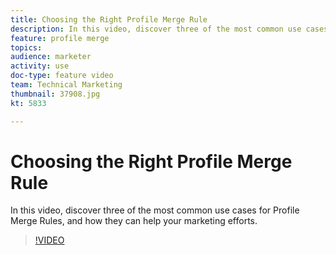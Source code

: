 ```yaml
---
title: Choosing the Right Profile Merge Rule
description: In this video, discover three of the most common use cases for Profile Merge Rules, and how they can help your marketing efforts.
feature: profile merge
topics: 
audience: marketer
activity: use
doc-type: feature video
team: Technical Marketing
thumbnail: 37908.jpg
kt: 5833

---
```


# Choosing the Right Profile Merge Rule

In this video, discover three of the most common use cases for Profile Merge Rules, and how they can help your marketing efforts.

>[!VIDEO](https://video.tv.adobe.com/v/37908/?quality=12&learn=on)
